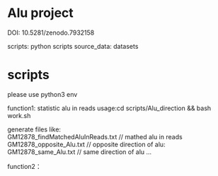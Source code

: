 


# Alu project

  DOI: 10.5281/zenodo.7932158
  

   scripts: python scripts
   source_data: datasets


# scripts

please use python3 env

function1: statistic alu in reads
   usage:cd scripts/Alu_direction && bash work.sh

   generate files like:   
   GM12878_findMatchedAluInReads.txt // mathed alu in reads
   GM12878_opposite_Alu.txt // opposite direction of alu:
   GM12878_same_Alu.txt // same direction of alu
   ...
   
function2：
